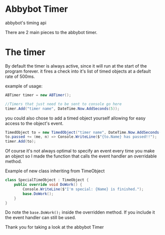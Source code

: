 # Abbybot Timer
 abbybot's timing api

There are 2 main pieces to the abbybot timer.

# The timer
By default the timer is always active, since it will run at the start of the program forever. it fires a check into it's list of timed objects at a default rate of 500ms. 

example of usage:
```cs
ABTimer timer = new ABTimer();

//Timers that just need to be sent to console go here
timer.Add("timer name", DateTime.Now.AddSeconds(5));
```
you could also chose to add a timed object yourself allowing for easy access to the object's event.

```cs
TimedObject to = new TimedObject("timer name", DateTime.Now.AddSeconds(5));
to.passed += (me, n) => Console.WriteLine($"{to.Name} has passed!!");
timer.Add(to);
```

Of course it's not always optimal to specify an event every time you make an object so I made the function that calls the event handler an overridable method.

Example of new class inheriting from TimeObject
```cs
class SpecialTimeObject : TimeObject {
    public override void DoWork() {
        Console.WriteLine($"I'm special: {Name} is finished.");
        base.DoWork(); 
    }
}
```
Do note the ``base.DoWork();`` inside the overridden method. If you include it the event handler can still be used.

Thank you for taking a look at the abbybot Timer